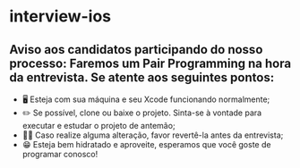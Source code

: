 # interview-ios

## Aviso aos candidatos participando do nosso processo: Faremos um Pair Programming na hora da entrevista. Se atente aos seguintes pontos:

- 🖥 Esteja com sua máquina e seu Xcode funcionando normalmente;
- ✏️ Se possível, clone ou baixe o projeto. Sinta-se à vontade para executar e estudar o projeto de antemão;
- 🙏🏻 Caso realize alguma alteração, favor revertê-la antes da entrevista;
- 😁 Esteja bem hidratado e aproveite, esperamos que você goste de programar conosco!
